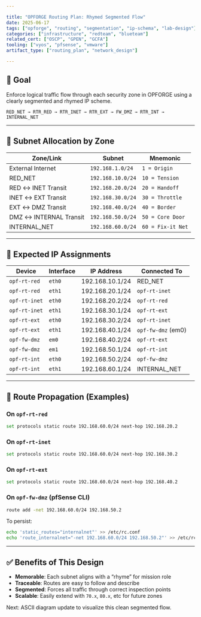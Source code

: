 ```yaml
---

title: "OPFORGE Routing Plan: Rhymed Segmented Flow" 
date: 2025-06-17 
tags: ["opforge", "routing", "segmentation", "ip-schema", "lab-design"] 
categories: ["infrastructure", "redteam", "blueteam"] 
related_cert: ["OSCP", "GPEN", "GCFA"] 
tooling: ["vyos", "pfsense", "vmware"] 
artifact_type: ["routing_plan", "network_design"]

---
```


## 🎯 Goal

Enforce logical traffic flow through each security zone in OPFORGE using a clearly segmented and rhymed IP scheme.

```
RED_NET → RTR_RED → RTR_INET → RTR_EXT → FW_DMZ → RTR_INT → INTERNAL_NET
```

---

## 🔐 Subnet Allocation by Zone

| Zone/Link              | Subnet            | Mnemonic          |
| ---------------------- | ----------------- | ----------------- |
| External Internet      | `192.168.1.0/24`  | `1 = Origin`      |
| RED\_NET               | `192.168.10.0/24` | `10 = Tension`    |
| RED ↔ INET Transit     | `192.168.20.0/24` | `20 = Handoff`    |
| INET ↔ EXT Transit     | `192.168.30.0/24` | `30 = Throttle`   |
| EXT ↔ DMZ Transit      | `192.168.40.0/24` | `40 = Border`     |
| DMZ ↔ INTERNAL Transit | `192.168.50.0/24` | `50 = Core Door`  |
| INTERNAL\_NET          | `192.168.60.0/24` | `60 = Fix-it Net` |

---

## 🚦 Expected IP Assignments

| Device        | Interface | IP Address      | Connected To       |
| ------------- | --------- | --------------- | ------------------ |
| `opf-rt-red`  | `eth0`    | 192.168.10.1/24 | RED\_NET           |
| `opf-rt-red`  | `eth1`    | 192.168.20.1/24 | `opf-rt-inet`      |
| `opf-rt-inet` | `eth0`    | 192.168.20.2/24 | `opf-rt-red`       |
| `opf-rt-inet` | `eth1`    | 192.168.30.1/24 | `opf-rt-ext`       |
| `opf-rt-ext`  | `eth0`    | 192.168.30.2/24 | `opf-rt-inet`      |
| `opf-rt-ext`  | `eth1`    | 192.168.40.1/24 | `opf-fw-dmz` (em0) |
| `opf-fw-dmz`  | `em0`     | 192.168.40.2/24 | `opf-rt-ext`       |
| `opf-fw-dmz`  | `em1`     | 192.168.50.1/24 | `opf-rt-int`       |
| `opf-rt-int`  | `eth0`    | 192.168.50.2/24 | `opf-fw-dmz`       |
| `opf-rt-int`  | `eth1`    | 192.168.60.1/24 | INTERNAL\_NET      |

---

## 🧭 Route Propagation (Examples)

### On `opf-rt-red`

```bash
set protocols static route 192.168.60.0/24 next-hop 192.168.20.2
```

### On `opf-rt-inet`

```bash
set protocols static route 192.168.60.0/24 next-hop 192.168.30.2
```

### On `opf-rt-ext`

```bash
set protocols static route 192.168.60.0/24 next-hop 192.168.40.2
```

### On `opf-fw-dmz` (pfSense CLI)

```sh
route add -net 192.168.60.0/24 192.168.50.2
```

To persist:

```sh
echo 'static_routes="internalnet"' >> /etc/rc.conf
echo 'route_internalnet="-net 192.168.60.0/24 192.168.50.2"' >> /etc/rc.conf.local
```

---

## ✅ Benefits of This Design

- **Memorable**: Each subnet aligns with a “rhyme” for mission role
- **Traceable**: Routes are easy to follow and describe
- **Segmented**: Forces all traffic through correct inspection points
- **Scalable**: Easily extend with `70.x`, `80.x`, etc for future zones

Next: ASCII diagram update to visualize this clean segmented flow.

